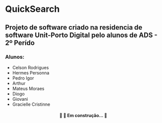 # QuickSearch
## Projeto de software criado na residencia de software Unit-Porto Digital pelo alunos de ADS - 2º Perído 
### Alunos:
- Celson Rodrigues
- Hermes Personna
- Pedro Igor
- Arthur 
- Mateus Moraes
- Diogo
- Giovani
- Gracielle Cristinne

<h4 align="center"> 
	🚧 🚀 Em construção...  🚧
</h4>

